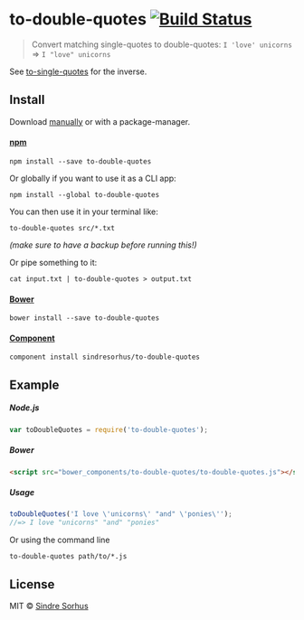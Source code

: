 # to-double-quotes [![Build Status](https://travis-ci.org/sindresorhus/to-double-quotes.png?branch=master)](http://travis-ci.org/sindresorhus/to-double-quotes)

> Convert matching single-quotes to double-quotes: `I 'love' unicorns` => `I "love" unicorns`

See [to-single-quotes](https://github.com/sindresorhus/to-single-quotes) for the inverse.


## Install

Download [manually](https://github.com/sindresorhus/to-double-quotes/releases) or with a package-manager.

#### [npm](https://npmjs.org/package/to-double-quotes)

```
npm install --save to-double-quotes
```

Or globally if you want to use it as a CLI app:

```
npm install --global to-double-quotes
```

You can then use it in your terminal like:

```
to-double-quotes src/*.txt
```

*(make sure to have a backup before running this!)*

Or pipe something to it:

```
cat input.txt | to-double-quotes > output.txt
```

#### [Bower](http://bower.io)

```
bower install --save to-double-quotes
```

#### [Component](https://github.com/component/component)

```
component install sindresorhus/to-double-quotes
```


## Example

##### Node.js

```js
var toDoubleQuotes = require('to-double-quotes');
```

##### Bower

```html
<script src="bower_components/to-double-quotes/to-double-quotes.js"></script>
```

##### Usage

```js
toDoubleQuotes('I love \'unicorns\' "and" \'ponies\'');
//=> I love "unicorns" "and" "ponies"
```

Or using the command line
```
to-double-quotes path/to/*.js
```

## License

MIT © [Sindre Sorhus](http://sindresorhus.com)
